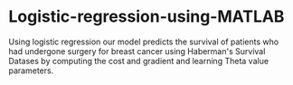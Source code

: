 # Logistic-regression-using-MATLAB
Using logistic regression our model predicts the survival of patients who had undergone surgery for breast cancer using Haberman's Survival Datases by computing the cost and gradient and learning Theta value parameters.

